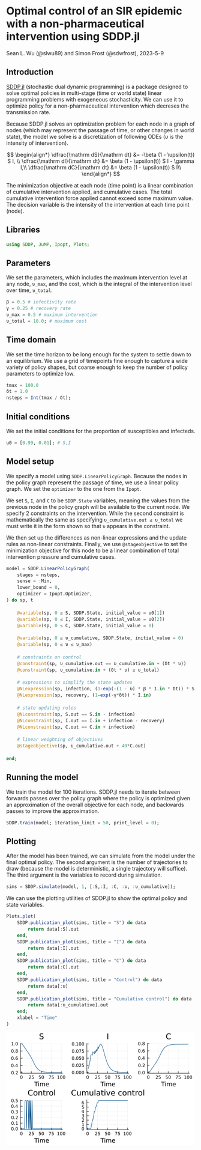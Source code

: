 # Optimal control of an SIR epidemic with a non-pharmaceutical intervention using SDDP.jl
Sean L. Wu (@slwu89) and Simon Frost (@sdwfrost), 2023-5-9

## Introduction

[SDDP.jl](https://odow.github.io/SDDP.jl/stable/) (stochastic dual dynamic programming) is a package designed
to solve optimal policies in multi-stage (time or world state) linear programming problems with exogeneous stochasticity.
We can use it to optimize policy for a non-pharmaceutical intervention which decreses the transmission rate.

Because SDDP.jl solves an optimization problem for each node in a graph of nodes (which may represent the passage of time, or other changes
in world state), the model we solve is a discretization of following ODEs ($\upsilon$ is the intensity of intervention). 

$$
\begin{align*}
\dfrac{\mathrm dS}{\mathrm dt} &= -\beta (1 - \upsilon(t)) S I, \\
\dfrac{\mathrm dI}{\mathrm dt} &= \beta (1 - \upsilon(t)) S I - \gamma I,\\ 
\dfrac{\mathrm dC}{\mathrm dt} &= \beta (1 - \upsilon(t)) S I\\
\end{align*}
$$

The minimization objective at each node (time point) is a linear combination of cumulative intervention applied,
and cumulative cases. The total cumulative intervention force applied cannot exceed some maximum value.
The decision variable is the intensity of the intervention at each time point (node).

## Libraries

```julia
using SDDP, JuMP, Ipopt, Plots;
```




## Parameters

We set the parameters, which includes the maximum intervention level at any node, `υ_max`, and the cost, which is the integral of the intervention level over time, `υ_total`.

```julia
β = 0.5 # infectivity rate
γ = 0.25 # recovery rate
υ_max = 0.5 # maximum intervention
υ_total = 10.0; # maximum cost
```




## Time domain

We set the time horizon to be long enough for the system to settle down to an equilibrium. We use a grid of timepoints fine enough to capture a wide variety of policy shapes, but coarse enough to keep the number of policy parameters to optimize low.

```julia
tmax = 100.0
δt = 1.0
nsteps = Int(tmax / δt);
```




## Initial conditions

We set the initial conditions for the proportion of susceptibles and infecteds.

```julia
u0 = [0.99, 0.01]; # S,I
```




## Model setup

We specify a model using `SDDP.LinearPolicyGraph`. Because the nodes in the policy graph represent the
passage of time, we use a linear policy graph. We set the `optimizer` to the one from the `Ipopt`.

We set `S`, `I`, and `C` to be `SDDP.State` variables, meaning the values from the previous node in the policy
graph will be available to the current node. We specify 2 constraints on the intervention. While the second
constraint is mathematically the same as specifying `υ_cumulative.out ≤ υ_total` we must write it in
the form shown so that `υ` appears in the constraint.

We then set up the differences as non-linear expressions and the update rules as non-linear constraints.
Finally, we use `@stageobjective` to set the minimization objective for this node to be a linear combination
of total intervention pressure and cumulative cases.

```julia
model = SDDP.LinearPolicyGraph(
    stages = nsteps,
    sense = :Min,
    lower_bound = 0,
    optimizer = Ipopt.Optimizer,
) do sp, t

    @variable(sp, 0 ≤ S, SDDP.State, initial_value = u0[1])
    @variable(sp, 0 ≤ I, SDDP.State, initial_value = u0[2])
    @variable(sp, 0 ≤ C, SDDP.State, initial_value = 0)

    @variable(sp, 0 ≤ υ_cumulative, SDDP.State, initial_value = 0)
    @variable(sp, 0 ≤ υ ≤ υ_max)

    # constraints on control    
    @constraint(sp, υ_cumulative.out == υ_cumulative.in + (δt * υ))
    @constraint(sp, υ_cumulative.in + (δt * υ) ≤ υ_total)

    # expressions to simplify the state updates
    @NLexpression(sp, infection, (1-exp(-(1 - υ) * β * I.in * δt)) * S.in)
    @NLexpression(sp, recovery, (1-exp(-γ*δt)) * I.in)

    # state updating rules
    @NLconstraint(sp, S.out == S.in - infection)
    @NLconstraint(sp, I.out == I.in + infection - recovery)
    @NLconstraint(sp, C.out == C.in + infection)

    # linear weighting of objectives
    @stageobjective(sp, υ_cumulative.out + 40*C.out)

end;
```




## Running the model

We train the model for 100 iterations. SDDP.jl needs to iterate between forwards passes over the policy
graph where the policy is optimized given an approximation of the overall objective for each node,
and backwards passes to improve the approximation.

```julia
SDDP.train(model; iteration_limit = 50, print_level = 0);
```




## Plotting

After the model has been trained, we can simulate from the model under the final optimal policy.
The second argument is the number of trajectories to draw (because the model is deterministic, a single
trajectory will suffice). The third argument is the variables to record during simulation.

```julia
sims = SDDP.simulate(model, 1, [:S,:I, :C, :υ, :υ_cumulative]);
```




We can use the plotting utilities of SDDP.jl to show the optimal policy and state variables.

```julia
Plots.plot(
    SDDP.publication_plot(sims, title = "S") do data
        return data[:S].out
    end,
    SDDP.publication_plot(sims, title = "I") do data
        return data[:I].out
    end,
    SDDP.publication_plot(sims, title = "C") do data
        return data[:C].out
    end,
    SDDP.publication_plot(sims, title = "Control") do data
        return data[:υ]
    end,
    SDDP.publication_plot(sims, title = "Cumulative control") do data
        return data[:υ_cumulative].out
    end;
    xlabel = "Time"
)
```

![](figures/sddp_8_1.png)
